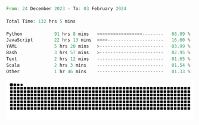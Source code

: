 <!--START_SECTION:waka-->

```rust
From: 24 December 2023 - To: 03 February 2024

Total Time: 132 hrs 5 mins

Python            91 hrs 8 mins   >>>>>>>>>>>>>>>>>--------   68.09 %
JavaScript        22 hrs 13 mins  >>>>---------------------   16.60 %
YAML              5 hrs 20 mins   >------------------------   03.99 %
Bash              3 hrs 57 mins   >------------------------   02.95 %
Text              2 hrs 12 mins   -------------------------   01.65 %
Scala             2 hrs 3 mins    -------------------------   01.54 %
Other             1 hr 46 mins    -------------------------   01.33 %
```

<!--END_SECTION:waka-->


<picture>
  <source media="(prefers-color-scheme: dark)" srcset="https://raw.githubusercontent.com/jeerawut97/jeerawut97/output/github-contribution-grid-snake.svg">
  <img alt="github contribution grid snake animation" src="https://raw.githubusercontent.com/jeerawut97/jeerawut97/output/github-contribution-grid-snake.svg">
</picture>
